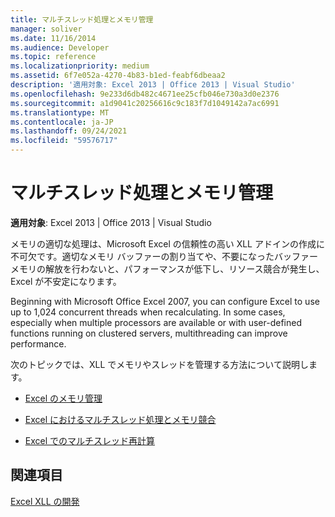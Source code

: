 ```yaml
---
title: マルチスレッド処理とメモリ管理
manager: soliver
ms.date: 11/16/2014
ms.audience: Developer
ms.topic: reference
ms.localizationpriority: medium
ms.assetid: 6f7e052a-4270-4b83-b1ed-feabf6dbeaa2
description: '適用対象: Excel 2013 | Office 2013 | Visual Studio'
ms.openlocfilehash: 9e233d6db482c4671ee25cfb046e730a3d0e2376
ms.sourcegitcommit: a1d9041c20256616c9c183f7d1049142a7ac6991
ms.translationtype: MT
ms.contentlocale: ja-JP
ms.lasthandoff: 09/24/2021
ms.locfileid: "59576717"
---
```

# <a name="multithreading-and-memory-management"></a>マルチスレッド処理とメモリ管理

 **適用対象**: Excel 2013 | Office 2013 | Visual Studio 
  
メモリの適切な処理は、Microsoft Excel の信頼性の高い XLL アドインの作成に不可欠です。適切なメモリ バッファーの割り当てや、不要になったバッファー メモリの解放を行わないと、パフォーマンスが低下し、リソース競合が発生し、Excel が不安定になります。
  
Beginning with Microsoft Office Excel 2007, you can configure Excel to use up to 1,024 concurrent threads when recalculating. In some cases, especially when multiple processors are available or with user-defined functions running on clustered servers, multithreading can improve performance.
  
次のトピックでは、XLL でメモリやスレッドを管理する方法について説明します。
  
- [Excel のメモリ管理](memory-management-in-excel.md)
    
- [Excel におけるマルチスレッド処理とメモリ競合](multithreading-and-memory-contention-in-excel.md)
    
- [Excel でのマルチスレッド再計算](multithreaded-recalculation-in-excel.md)
    
## <a name="see-also"></a>関連項目



[Excel XLL の開発](developing-excel-xlls.md)

